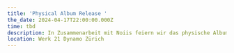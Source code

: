 ```yaml
---
title: 'Physical Album Release '
the_date: 2024-04-17T22:00:00.000Z
time: tbd
description: In Zusammenarbeit mit Noiis feiern wir das physische Album als Vinyl!
location: Werk 21 Dynamo Zürich
---
```


